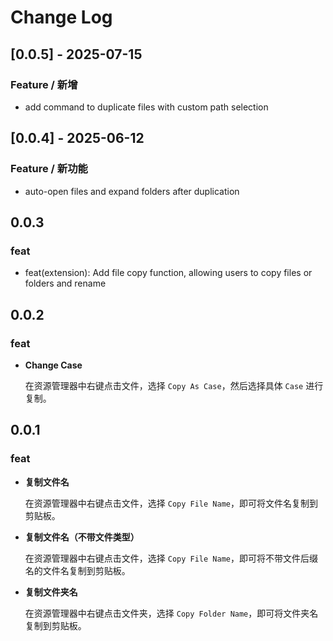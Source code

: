 # Change Log


## [0.0.5] - 2025-07-15

### Feature / 新增
- add command to duplicate files with custom path selection

## [0.0.4] - 2025-06-12

### Feature / 新功能
- auto-open files and expand folders after duplication

## 0.0.3

### feat

- feat(extension): Add file copy function, allowing users to copy files or folders and rename

## 0.0.2

### feat

- **Change Case**

	在资源管理器中右键点击文件，选择 `Copy As Case`，然后选择具体 `Case` 进行复制。
## 0.0.1

### feat

- **复制文件名**

	在资源管理器中右键点击文件，选择 `Copy File Name`，即可将文件名复制到剪贴板。

- **复制文件名（不带文件类型）**

	在资源管理器中右键点击文件，选择 `Copy File Name`，即可将不带文件后缀名的文件名复制到剪贴板。

- **复制文件夹名**

	在资源管理器中右键点击文件夹，选择 `Copy Folder Name`，即可将文件夹名复制到剪贴板。
